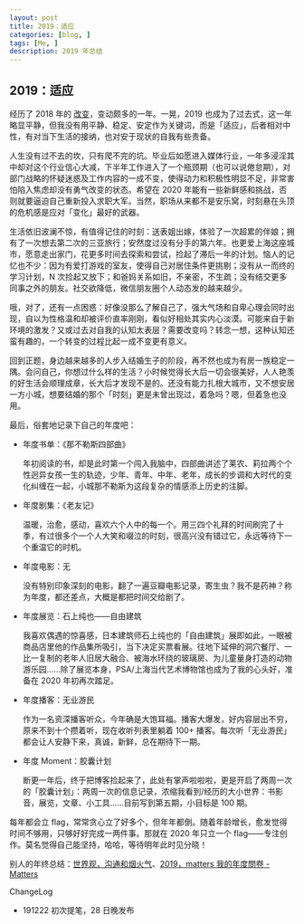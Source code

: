 ```yaml
---
layout: post
title: 2019：适应
categories: [blog, ]
tags: [Me, ]
description: 2019 年总结
---
```


## 2019：适应

经历了 2018 年的 [改变](https://zhangdian0801.github.io/blog/2018Summary.html)，变动颇多的一年。一晃，2019 也成为了过去式，这一年略显平静，但我没有用平静、稳定、安定作为关键词，而是「适应」，后者相对中性，有对当下生活的接纳，也对安于现状的自我有些责备。

人生没有过不去的坎，只有爬不完的坑。毕业后如愿进入媒体行业，一年多浸淫其中却对这个行业信心大减，下半年工作进入了一个瓶颈期（也可以说倦怠期），对部门战略的怀疑迷惑及工作内容的一成不变，使得动力和积极性明显不足，非常害怕陷入焦虑却没有勇气改变的状态。希望在 2020 年能有一些新鲜感和挑战，否则就要逼迫自己重新投入求职大军。当然，职场从来都不是安乐窝，时刻悬在头顶的危机感是应对「变化」最好的武器。

生活依旧波澜不惊，有值得记住的时刻：送表姐出嫁，体验了一次超累的伴娘；拥有了一次想去第二次的三亚旅行；安然度过没有分手的第六年。也更爱上海这座城市，愿意走出家门，花更多时间去探索和尝试，捡起了滞后一年的计划。恼人的记忆也不少：因为有爱打游戏的室友，使得自己对居住条件更挑剔；没有从一而终的学习计划，N 次捡起又放下；和爸妈关系如旧，不亲密，不生疏；没有结交更多同事之外的朋友。社交欲降低，微信朋友圈个人动态发的越来越少。

哦，对了，还有一点困惑：好像没那么了解自己了，强大气场和自卑心理会同时出现，自以为性格温和却被评价直率刚刚，看似好相处其实内心淡漠。可能来自于新环境的激发？又或过去对自我的认知太表层？需要改变吗？转念一想，这种认知还蛮有趣的，一个转变的过程比起一成不变更有意义。

回到正题，身边越来越多的人步入结婚生子的阶段，再不然也成为有房一族稳定一隅。会问自己，你想过什么样的生活？小时候觉得长大后一切会很美好，人人艳羡的好生活会顺理成章，长大后才发现不是的。还没有能力扎根大城市，又不想安居一方小城，想要结婚的那个「时刻」更是未曾出现过，着急吗？嗯，但着急也没用。

最后，俗套地记录下自己的年度吧：

- 年度书单：《那不勒斯四部曲》

	年初阅读的书，却是此时第一个闯入我脑中，四部曲讲述了莱农、莉拉两个个性迥异女孩一生的轨迹，少年、青年、中年、老年，成长的步调和大时代的变化纠缠在一起，小城那不勒斯为这段复杂的情感添上历史的注脚。
	
- 年度剧集：《老友记》

	温暖，治愈，感动，喜欢六个人中的每一个。用三四个礼拜的时间刷完了十季，有过很多个一个人大笑和啜泣的时刻，很高兴没有错过它，永远等待下一个重温它的时机。	
	
- 年度电影：无
	
	没有特别印象深刻的电影，翻了一遍豆瓣电影记录，寄生虫？我不是药神？称为年度，都还差点，大概是都把时间交给剧了。

- 年度展览：石上纯也——自由建筑

	我喜欢偶遇的惊喜感，日本建筑师石上纯也的「自由建筑」展即如此，一眼被商品店里他的作品集所吸引，当下决定买票看展。往地下延伸的洞穴餐厅、一比一复制的老年人旧居大融合、被海水环绕的玻璃房、为儿童量身打造的动物游乐园……除了展览本身，PSA/上海当代艺术博物馆也成为了我的心头好，准备在 2020 年初再次踏足。

- 年度播客：无业游民

	作为一名资深播客听众，今年确是大饱耳福。播客大爆发，好内容层出不穷，原来不到十个攒着听，现在收听列表里躺着 100+ 播客。每次听「无业游民」都会让人安静下来，真诚，新鲜，总在期待下一期。

- 年度 Moment：胶囊计划
	
	断更一年后，终于把博客捡起来了，此处有掌声啦啦啦，更是开启了两周一次的「胶囊计划」：两周一次的信息记录，浓缩我看到/经历的大小世界：书影音，展览，文章、小工具……目前写到第五期，小目标是 100 期。

每年都会立 flag，常常贪心立了好多个，但年年都倒。随着年龄增长，愈发觉得时间不够用，只够好好完成一两件事。那就在 2020 年只立一个 flag——专注创作。莫名觉得自己能坚持，哈哈，等待明年此时见分晓！

别人的年终总结：[世界观，沟通和烟火气](https://mp.weixin.qq.com/s/5xTcRd7na3QRLqyahTrQ0g)、[2019，matters 我的年度問卷 - Matters](https://matters.news/@hi176/2019-matters-%E6%88%91%E7%9A%84%E5%B9%B4%E5%BA%A6%E5%95%8F%E5%8D%B7-zdpuAsfEiEzT54ndUu2tZEosrD8wAy8TSfwWfjoucowAamSXD)

ChangeLog

- 191222 初次提笔，28 日晚发布